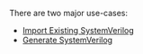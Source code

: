 There are two major use-cases:

* [Import Existing SystemVerilog](usage/import.md)
* [Generate SystemVerilog](usage/generate.md)
